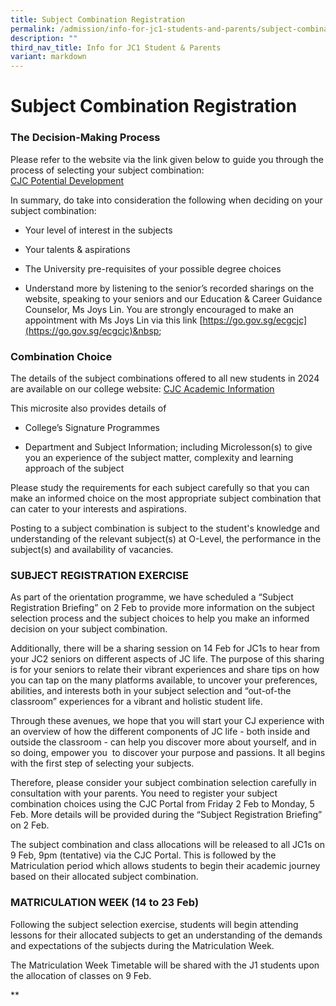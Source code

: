 ```yaml
---
title: Subject Combination Registration
permalink: /admission/info-for-jc1-students-and-parents/subject-combination-registration/
description: ""
third_nav_title: Info for JC1 Student & Parents
variant: markdown
---
```

# Subject Combination Registration

### The Decision-Making Process

Please refer to the website via the link given below to guide you through the process of selecting your subject combination: 
<br>
[CJC Potential Development](https://go.gov.sg/jc1-subj-select)&nbsp;

In summary, do take into consideration the following when deciding on your subject combination:

*   Your level of interest in the subjects
    
*   Your talents &amp; aspirations
    
*   The University pre-requisites of your possible degree choices
    
*   Understand more by listening to the senior’s recorded sharings on the website, speaking to your seniors and our Education &amp; Career Guidance Counselor, Ms Joys Lin. You are strongly encouraged to make an appointment with Ms Joys Lin via this link [https://go.gov.sg/ecgcjc](https://go.gov.sg/ecgcjc)&nbsp;&nbsp;


### Combination Choice

The details of the subject combinations offered to all new students in 2024 are available on our college website: [CJC Academic Information](https://cjcopenhouse.moe.edu.sg/eopenhouse/academic-information/subject-combinations/)&nbsp;

  

This microsite also provides details of

*   College’s Signature Programmes
    
*   Department and Subject Information; including Microlesson(s) to give you an experience of the subject matter, complexity and learning approach of the subject&nbsp;
    

Please study the requirements for each subject carefully so that you can make an informed choice on the most appropriate subject combination that can cater to your interests and aspirations.

  

Posting to a subject combination is subject to the student's knowledge and understanding of the relevant subject(s) at O-Level, the performance in the subject(s) and availability of vacancies.&nbsp;

###   

###   

  

### SUBJECT REGISTRATION EXERCISE

As part of the orientation programme, we have scheduled a “Subject Registration Briefing” on 2 Feb to provide more information on the subject selection process and the subject choices to help you make an informed decision on your subject combination.

  

Additionally, there will be a sharing session on 14 Feb for JC1s to hear from your JC2 seniors on different aspects of JC life. The purpose of this sharing is for your seniors to relate their vibrant experiences and share tips on how you can tap on the many platforms available, to uncover your preferences, abilities, and interests both in your subject selection and “out-of-the classroom” experiences for a vibrant and holistic student life.&nbsp;

  

Through these avenues, we hope that you will start your CJ experience with an overview of how the different components of JC life - both inside and outside the classroom - can help you discover more about yourself, and in so doing, empower you&nbsp; to discover your purpose and passions. It all begins with the first step of selecting your subjects.

  

Therefore, please consider your subject combination selection carefully in consultation with your parents. You need to register your subject combination choices using the CJC Portal from Friday 2 Feb to Monday, 5 Feb. More details will be provided during the “Subject Registration Briefing” on 2 Feb.

  

The subject combination and class allocations will be released to all JC1s on 9 Feb, 9pm (tentative) via the CJC Portal. This is followed by the Matriculation period which allows students to begin their academic journey based on their allocated subject combination.&nbsp;

###   

  

### MATRICULATION WEEK (14 to 23 Feb)

Following the subject selection exercise, students will begin attending lessons for their allocated subjects to get an understanding of the demands and expectations of the subjects during the Matriculation Week.&nbsp;

  

The Matriculation Week Timetable will be shared with the J1 students upon the allocation of classes on 9 Feb.

**